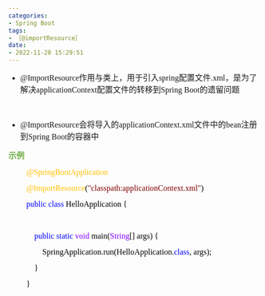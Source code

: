 ```yaml
---
categories:
- Spring Boot
tags:
- ［@importResource］
date:
- 2022-11-28 15:29:51
---
```


<ul style="list-style-type:disc">
    <li><span style="font-size:12.0pt"><span
                style="font-family:&quot;Comic Sans MS&quot;">@ImportResource</span></span><span
            style="font-size:12.0pt"><span
                style="font-family:&quot;Microsoft YaHei UI&quot;">作用与类上，用于引入</span></span><span
            style="font-size:12.0pt"><span style="font-family:&quot;Comic Sans MS&quot;">spring</span></span><span
            style="font-size:12.0pt"><span style="font-family:&quot;Microsoft YaHei UI&quot;">配置文件</span></span><span
            style="font-size:12.0pt"><span style="font-family:&quot;Comic Sans MS&quot;">.xml</span></span><span
            style="font-size:12.0pt"><span style="font-family:&quot;Microsoft YaHei UI&quot;">，是为了解决</span></span><span
            style="font-size:12.0pt"><span
                style="font-family:&quot;Comic Sans MS&quot;">applicationContext</span></span><span
            style="font-size:12.0pt"><span
                style="font-family:&quot;Microsoft YaHei UI&quot;">配置文件的转移到</span></span><span
            style="font-size:12.0pt"><span style="font-family:&quot;Comic Sans MS&quot;">Spring Boot</span></span><span
            style="font-size:12.0pt"><span style="font-family:&quot;Microsoft YaHei UI&quot;">的遗留问题</span></span></li>
</ul>
<p><span style="font-size:12.0pt"><span style="font-family:&quot;Comic Sans MS&quot;">&nbsp;</span></span></p>
<ul style="list-style-type:disc">
    <li><span style="font-size:12.0pt"><span
                style="font-family:&quot;Comic Sans MS&quot;">@ImportResource</span></span><span
            style="font-size:12.0pt"><span style="font-family:&quot;Microsoft YaHei UI&quot;">会将导入的</span></span><span
            style="font-size:12.0pt"><span
                style="font-family:&quot;Comic Sans MS&quot;">applicationContext.xml</span></span><span
            style="font-size:12.0pt"><span style="font-family:&quot;Microsoft YaHei UI&quot;">文件中的</span></span><span
            style="font-size:12.0pt"><span style="font-family:&quot;Comic Sans MS&quot;">bean</span></span><span
            style="font-size:12.0pt"><span style="font-family:&quot;Microsoft YaHei UI&quot;">注册到</span></span><span
            style="font-size:12.0pt"><span style="font-family:&quot;Comic Sans MS&quot;">Spring Boot</span></span><span
            style="font-size:12.0pt"><span style="font-family:&quot;Microsoft YaHei UI&quot;">的容器中</span></span></li>
</ul>
<p><span style="font-size:12.0pt"><span style="font-family:&quot;Microsoft YaHei UI&quot;"><span
                style="color:#70ad47"><strong>示例</strong></span></span></span></p>
<p style="margin-left:36px"><span style="font-size:12.0pt"><span style="font-family:&quot;Comic Sans MS&quot;"><span
                style="color:#ffc000">@SpringBootApplication</span></span></span></p>
<p style="margin-left:36px"><span style="font-size:12.0pt"><span style="font-family:&quot;Comic Sans MS&quot;"><span
                style="color:#ffc000">@ImportResource</span><span style="color:black">(</span><span
                style="color:maroon">"classpath:applicationContext.xml"</span><span
                style="color:black">)</span></span></span></p>
<p style="margin-left:36px"><span style="font-size:12.0pt"><span style="font-family:&quot;Comic Sans MS&quot;"><span
                style="color:blue">public</span>&nbsp;<span style="color:blue">class</span><span
                style="color:black">&nbsp;HelloApplication&nbsp;{</span></span></span></p>
<p style="margin-left:36px"><span style="font-size:12.0pt"><span
            style="font-family:&quot;Microsoft YaHei&quot;">&nbsp;</span></span></p>
<p style="margin-left:36px"><span style="font-size:12.0pt"><span
            style="font-family:&quot;Comic Sans MS&quot;">&nbsp;&nbsp;&nbsp;&nbsp;<span
                style="color:blue">public</span>&nbsp;<span style="color:blue">static</span>&nbsp;<span
                style="color:#8000ff">void</span><span style="color:black">&nbsp;main(</span><span
                style="color:#8000ff">String</span><span style="color:black">[]&nbsp;args)&nbsp;{</span></span></span>
</p>
<p style="margin-left:36px"><span style="font-size:12.0pt"><span style="font-family:&quot;Comic Sans MS&quot;"><span
                style="color:black">&nbsp;&nbsp;&nbsp;&nbsp;&nbsp;&nbsp;&nbsp;&nbsp;SpringApplication.run(HelloApplication.</span><span
                style="color:blue">class</span><span style="color:black">,&nbsp;args);</span></span></span></p>
<p style="margin-left:36px"><span style="font-size:12.0pt"><span style="font-family:&quot;Comic Sans MS&quot;"><span
                style="color:black">&nbsp;&nbsp;&nbsp;&nbsp;}</span></span></span></p>
<p style="margin-left:36px"><span style="font-size:12.0pt"><span style="font-family:&quot;Comic Sans MS&quot;"><span
                style="color:black">}</span></span></span></p>
<p><span style="font-size:12.0pt"><span style="font-family:&quot;Comic Sans MS&quot;">&nbsp;</span></span>​​​​​​​</p>